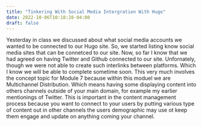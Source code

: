 ```yaml
---
title: "Tinkering With Social Media Intergration With Hugo"
date: 2022-10-06T10:18:28-04:00
draft: false
---
```


Yesterday in class we discussed about what social media accounts  we wanted to be connected to our Hugo site. So, we started listing know social media sites that can be connetced to our site. Now, so far I know that we had agreed on having Twitter and Github connected to our site. Unfornately, though we were not able to create such interlinks between platforms. Which I know we will be able to complete sometime soon. This very much involves the concept topic for Module 7 because within this moduel we are Multichannel Distribution. Which means having some displaying content into others channels outside of your main domain, for example my earlier mentionings of Twitter. This is important in the content management process because you want to connect to your users by putting various type of content out in other channels the users demographic may use ot keep them engage and update on anything coming your channel.